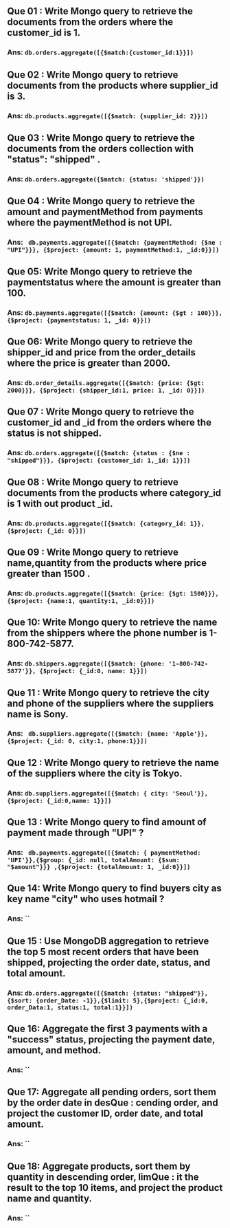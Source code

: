 ## Que 01 : Write Mongo query to retrieve the documents from the orders where the customer_id is 1.
### Ans: `db.orders.aggregate([{$match:{customer_id:1}}])`

## Que 02 : Write Mongo query to retrieve documents from the products where supplier_id is 3.
### Ans: `db.products.aggregate([{$match: {supplier_id: 2}}])`

## Que 03 : Write Mongo query to retrieve the documents from the orders collection with "status": "shipped" .
### Ans: `db.orders.aggregate({$match: {status: 'shipped'}})`

## Que 04 : Write Mongo query to retrieve the amount and paymentMethod from payments where the paymentMethod is not UPI.
### Ans: ` db.payments.aggregate([{$match: {paymentMethod: {$ne : "UPI"}}}, {$project: {amount: 1, paymentMethod:1, _id:0}}])`

## Que 05: Write Mongo query to retrieve the paymentstatus where the amount is greater than 100.
### Ans: `db.payments.aggregate([{$match: {amount: {$gt : 100}}}, {$project: {paymentstatus: 1, _id: 0}}])`

## Que 06: Write Mongo query to retrieve the shipper_id and price from the order_details where the price is greater than 2000.
### Ans: `db.order_details.aggregate([{$match: {price: {$gt: 2000}}}, {$project: {shipper_id:1, price: 1, _id: 0}}])`

## Que 07 : Write Mongo query to retrieve the customer_id and _id from the orders where the status is not shipped.
### Ans: `db.orders.aggregate([{$match: {status : {$ne : "shipped"}}}, {$project: {customer_id: 1,_id: 1}}])`

## Que 08 : Write Mongo query to retrieve documents from the products where category_id is 1 with out product _id.
### Ans: `db.products.aggregate([{$match: {category_id: 1}}, {$project: {_id: 0}}])`

## Que 09 : Write Mongo query to retrieve name,quantity from the products where price greater than 1500 .
### Ans: `db.products.aggregate([{$match: {price: {$gt: 1500}}}, {$project: {name:1, quantity:1, _id:0}}])`

## Que 10: Write Mongo query to retrieve the name from the shippers where the phone number is 1-800-742-5877.
### Ans: `db.shippers.aggregate([{$match: {phone: '1-800-742-5877'}}, {$project: {_id:0, name: 1}}])`

## Que 11 : Write Mongo query to retrieve the city and phone of the suppliers where the suppliers name is Sony.
### Ans: ` db.suppliers.aggregate([{$match: {name: 'Apple'}}, {$project: {_id: 0, city:1, phone:1}}])`

## Que 12 : Write Mongo query to retrieve the name of the suppliers where the city is Tokyo.
### Ans: `db.suppliers.aggregate([{$match: { city: 'Seoul'}}, {$project: {_id:0,name: 1}}])`

## Que 13 : Write Mongo query to find amount of payment made through "UPI" ?
### Ans: ` db.payments.aggregate([{$match: { paymentMethod: 'UPI'}},{$group: {_id: null, totalAmount: {$sum: "$amount"}}} ,{$project: {totalAmount: 1, _id:0}}])`

## Que 14: Write Mongo query to find buyers city as key name "city" who uses hotmail ?
### Ans: ``

## Que 15 : Use MongoDB aggregation to retrieve the top 5 most recent orders that have been shipped, projecting the order date, status, and total amount.
### Ans: `db.orders.aggregate([{$match: {status: "shipped"}}, {$sort: {order_Date: -1}},{$limit: 5},{$project: {_id:0, order_Data:1, status:1, total:1}}])`

## Que 16: Aggregate the first 3 payments with a "success" status, projecting the payment date, amount, and method.
### Ans: ``

## Que 17: Aggregate all pending orders, sort them by the order date in desQue : cending order, and project the customer ID, order date, and total amount.
### Ans: ``

## Que 18: Aggregate products, sort them by quantity in descending order, limQue : it the result to the top 10 items, and project the product name and quantity.
### Ans: ``
